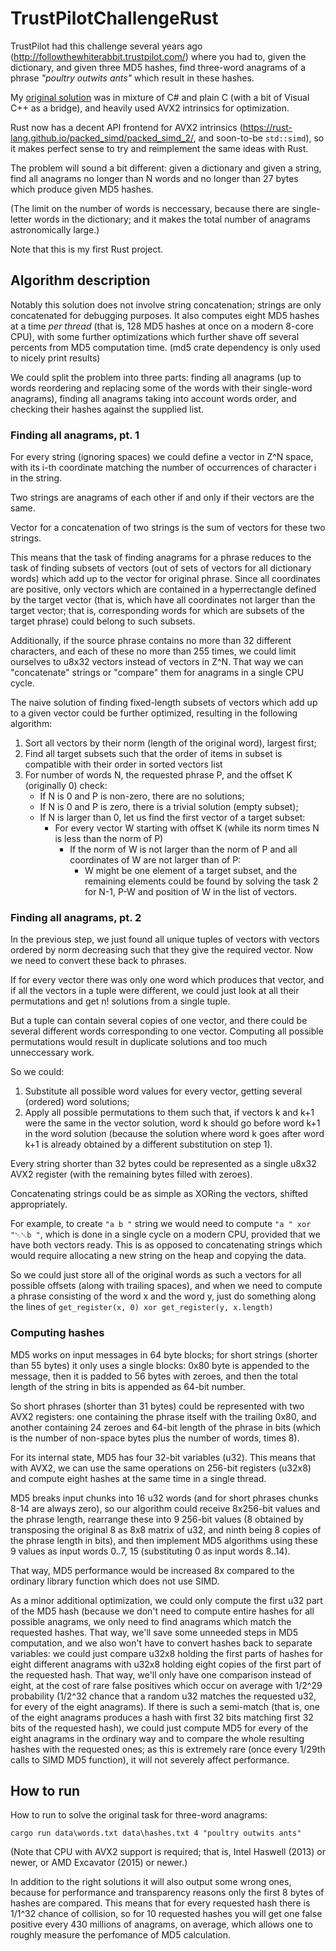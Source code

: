 ﻿# TrustPilotChallengeRust

TrustPilot had this challenge several years ago
(http://followthewhiterabbit.trustpilot.com/)
where you had to, given the dictionary, and given three MD5 hashes,
find three-word anagrams of a phrase *"poultry outwits ants"*
which result in these hashes.

My [original solution](https://github.com/inga-lovinde/TrustPilotChallenge)
was in mixture of C# and plain C (with a bit of Visual C++
as a bridge), and heavily used AVX2 intrinsics for optimization.

Rust now has a decent API frontend for AVX2 intrinsics 
(https://rust-lang.github.io/packed_simd/packed_simd_2/, and soon-to-be `std::simd`),
so it makes perfect sense to try and reimplement the same ideas with Rust.

The problem will sound a bit different: given a dictionary and given a string,
find all anagrams no longer than N words and no longer than 27 bytes
which produce given MD5 hashes.

(The limit on the number of words is neccessary, because there are single-letter words
in the dictionary; and it makes the total number of anagrams astronomically large.)

Note that this is my first Rust project.

## Algorithm description

Notably this solution does not involve string concatenation;
strings are only concatenated for debugging purposes.
It also computes eight MD5 hashes at a time *per thread*
(that is, 128 MD5 hashes at once on a modern 8-core CPU),
with some further optimizations which further shave off
several percents from MD5 computation time.
(md5 crate dependency is only used to nicely print results)

We could split the problem into three parts: finding all anagrams
(up to words reordering and replacing some of the words with their single-word anagrams),
finding all anagrams taking into account words order,
and checking their hashes against the supplied list.

### Finding all anagrams, pt. 1

For every string (ignoring spaces) we could define a vector in Z^N space, with its i-th coordinate
matching the number of occurrences of character i in the string.

Two strings are anagrams of each other if and only if their vectors are the same.

Vector for a concatenation of two strings is the sum of vectors for these two strings.

This means that the task of finding anagrams for a phrase reduces to the task of finding
subsets of vectors (out of sets of vectors for all dictionary words) which add up
to the vector for original phrase.
Since all coordinates are positive, only vectors which are contained in a hyperrectangle
defined by the target vector (that is, which have all coordinates not larger
than the target vector; that is, corresponding words for which are subsets of the target phrase)
could belong to such subsets.

Additionally, if the source phrase contains no more than 32 different characters,
and each of these no more than 255 times, we could limit ourselves to u8x32 vectors
instead of vectors in Z^N.
That way we can "concatenate" strings or "compare" them for anagrams in a single CPU cycle.

The naive solution of finding fixed-length subsets of vectors which add up to a given vector
could be further optimized, resulting in the following algorithm:

1. Sort all vectors by their norm (length of the original word), largest first;
2. Find all target subsets such that the order of items in subset is compatible with their order in sorted vectors list
2. For number of words N, the requested phrase P, and the offset K (originally 0) check:
    * If N is 0 and P is non-zero, there are no solutions;
    * If N is 0 and P is zero, there is a trivial solution (empty subset);
    * If N is larger than 0, let us find the first vector of a target subset:
        * For every vector W starting with offset K
            (while its norm times N is less than the norm of P)
            * If the norm of W is not larger than the norm of P and all coordinates of W are not larger than of P:
                * W might be one element of a target subset, and the remaining elements could be found
                    by solving the task 2 for N-1, P-W and position of W in the list of vectors.

### Finding all anagrams, pt. 2

In the previous step, we just found all unique tuples of vectors with vectors ordered by norm decreasing
such that they give the required vector.
Now we need to convert these back to phrases.

If for every vector there was only one word which produces that vector,
and if all the vectors in a tuple were different,
we could just look at all their permutations and get n! solutions from a single tuple.

But a tuple can contain several copies of one vector,
and there could be several different words corresponding to one vector.
Computing all possible permutations would result in duplicate solutions
and too much unneccessary work.

So we could:

1. Substitute all possible word values for every vector, getting several (ordered) word solutions;
2. Apply all possible permutations to them such that, if vectors k and k+1 were the same in the vector solution,
    word k should go before word k+1 in the word solution
    (because the solution where word k goes after word k+1 is already obtained by a different substitution on step 1).

Every string shorter than 32 bytes could be represented as a single u8x32 AVX2 register
(with the remaining bytes filled with zeroes).

Concatenating strings could be as simple as XORing the vectors, shifted appropriately.

For example, to create `"a b "` string we would need to compute `"a " xor "␀␀b "`,
which is done in a single cycle on a modern CPU, provided that we have both vectors ready.
This is as opposed to concatenating strings which would require allocating a new string on the heap
and copying the data.

So we could just store all of the original words as such a vectors for all possible offsets
(along with trailing spaces), and when we need to compute a phrase consisting of the word x and the word y,
just do something along the lines of `get_register(x, 0) xor get_register(y, x.length)`

### Computing hashes

MD5 works on input messages in 64 byte blocks; for short strings (shorter than 55 bytes)
it only uses a single blocks: 0x80 byte is appended to the message, then it is padded to 56 bytes with zeroes,
and then the total length of the string in bits is appended as 64-bit number.

So short phrases (shorter than 31 bytes) could be represented with two AVX2 registers:
one containing the phrase itself with the trailing 0x80, and another containing 24 zeroes
and 64-bit length of the phrase in bits (which is the number of non-space bytes
plus the number of words, times 8).

For its internal state, MD5 has four 32-bit variables (u32).
This means that with AVX2, we can use the same operations on 256-bit registers
(u32x8) and compute eight hashes at the same time in a single thread.

MD5 breaks input chunks into 16 u32 words (and for short phrases chunks 8-14 are always zero),
so our algorithm could receive 8x256-bit values and the phrase length,
rearrange these into 9 256-bit values (8 obtained by transposing the original 8 as 8x8 matrix of u32,
and ninth being 8 copies of the phrase length in bits),
and then implement MD5 algorithms using these 9 values as input words 0..7, 15
(substituting 0 as input words 8..14).

That way, MD5 performance would be increased 8x compared to the ordinary library function
which does not use SIMD.

As a minor additional optimization, we could only compute the first u32 part of the MD5 hash
(because we don't need to compute entire hashes for all possible anagrams,
we only need to find anagrams which match the requested hashes.
That way, we'll save some unneeded steps in MD5 computation,
and we also won't have to convert hashes back to separate variables:
we could just compare u32x8 holding the first parts of hashes for eight different anagrams
with u32x8 holding eight copies of the first part of the requested hash.
That way, we'll only have one comparison instead of eight,
at the cost of rare false positives which occur on average with 1/2^29 probability
(1/2^32 chance that a random u32 matches the requested u32, for every of the eight anagrams).
If there is such a semi-match (that is, one of the eight anagrams produces a hash
with first 32 bits matching first 32 bits of the requested hash), we could just
compute MD5 for every of the eight anagrams in the ordinary way and
to compare the whole resulting hashes with the requested ones;
as this is extremely rare (once every 1/29th calls to SIMD MD5 function),
it will not severely affect performance.

## How to run

How to run to solve the original task for three-word anagrams:

```
cargo run data\words.txt data\hashes.txt 4 "poultry outwits ants"
```

(Note that CPU with AVX2 support is required; that is, Intel Haswell (2013) or newer, or AMD Excavator (2015) or newer.)

In addition to the right solutions it will also output some wrong ones,
because for performance and transparency reasons only the first 8 bytes of hashes are compared.
This means that for every requested hash there is 1/1^32 chance of collision,
so for 10 requested hashes you will get one false positive every 430 millions of anagrams, on average,
which allows one to roughly measure the perfomance of MD5 calculation.